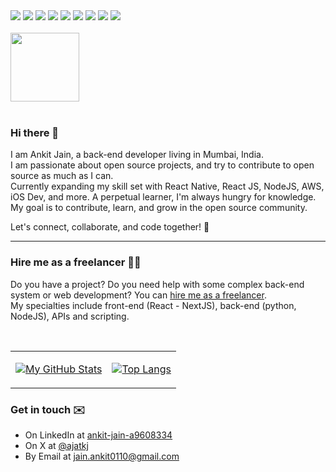 <div align="left">
<img src="https://img.shields.io/badge/COBOL-Expert-informational?style=flat-square&logo=sh&logoColor=white&color=009c3d">
<img src="https://img.shields.io/badge/Bash-Proficient-informational?style=flat-square&logo=sh&logoColor=white&color=639bd3">
<img src="https://img.shields.io/badge/Vimscript-Proficient-informational?style=flat-square&logo=vim&logoColor=white&color=639bd3">
<img src="https://img.shields.io/badge/Python-Proficient-informational?style=flat-square&logo=python&logoColor=white&color=639bd3">

<img src="https://img.shields.io/badge/React-Competent-informational?style=flat-square&logo=React&logoColor=white&color=ccccff">
<img src="https://img.shields.io/badge/React%20Native-Competent-informational?style=flat-square&logo=React&logoColor=white&color=ccccff">

<img src="https://img.shields.io/badge/C-Beginner-informational?style=flat-square&logo=c&logoColor=white&color=fdc700">
<img src="https://img.shields.io/badge/AHK-Beginner-informational?style=flat-square&logo=ahk&logoColor=white&color=fdc700">
<img src="https://img.shields.io/badge/Typescript-Novice-informational?style=flat-square&logo=Typescript&logoColor=white&color=d36363">
<br><br>
<a href="https://www.credly.com/badges/0afc35df-65ae-442d-a861-5a17c8ab3c6c/public_url"><img width=110 height=110 src="https://images.credly.com/images/0e284c3f-5164-4b21-8660-0d84737941bc/image.png"></a>
</div>

<br>

### Hi there 👋

I am Ankit Jain, a back-end developer living in Mumbai, India. <br />
I am passionate about open source projects, and try to contribute to open source as much as I can.<br />
Currently expanding my skill set with React Native, React JS, NodeJS, AWS, iOS Dev, and more. A perpetual learner, I'm always hungry for knowledge. <br />
My goal is to contribute, learn, and grow in the open source community. <br />

Let's connect, collaborate, and code together! 🚀

---

### Hire me as a freelancer 👷‍♂️

Do you have a project? Do you need help with some complex back-end system or web development? You can [hire me as a freelancer](#get-in-touch-✉️).<br />
My specialties include front-end (React - NextJS), back-end (python, NodeJS), APIs and scripting.

<div align="left">
<br>
<table border="0">
<tr>
<td>

[![My GitHub Stats](https://github-readme-stats-ajatkj.vercel.app/api?username=ajatkj&show_icons=true&theme=github_dark&border_radius=0&hide_border=true&hide_title=true&text_bold=false)](https://github.com/ajatkj)

</td>
<td>

[![Top Langs](https://github-readme-stats-ajatkj.vercel.app/api/top-langs/?username=ajatkj&size_weight=0.5&count_weight=0.5&theme=github_dark&border_radius=0&hide_border=true&layout=compact&hide_progress=true&hide_title=true)](https://github.com/ajatkj)

</td>
</tr>
</table>
</div>

### Get in touch ✉️

- On LinkedIn at <a href="https://www.linkedin.com/in/ankit-jain-a9608334">ankit-jain-a9608334</a> <br />
- On X at <a href="https://twitter.com/ajatkj/">@ajatkj</a><br />
- By Email at <a href="mailto:jain.ankit0110@gmail.com">jain.ankit0110@gmail.com</a>
